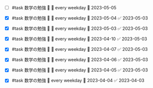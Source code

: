 - [ ] #task 数学の勉強 🔽 🔁 every weekday 📅 2023-05-05
- [x] #task 数学の勉強 🔽 🔁 every weekday 📅 2023-05-04 ✅ 2023-05-03
- [x] #task 数学の勉強 🔽 🔁 every weekday 📅 2023-05-03 ✅ 2023-05-03
- [x] #task 数学の勉強 🔽 🔁 every weekday 📅 2023-04-10 ✅ 2023-05-03
- [x] #task 数学の勉強 🔽 🔁 every weekday 📅 2023-04-07 ✅ 2023-05-03
- [x] #task 数学の勉強 🔽 🔁 every weekday 📅 2023-04-06 ✅ 2023-05-03
- [x] #task 数学の勉強 🔽 🔁 every weekday 📅 2023-04-05 ✅ 2023-05-03
- [x] #task 数学の勉強 🔁 every weekday 📅 2023-04-04 ✅ 2023-04-03

